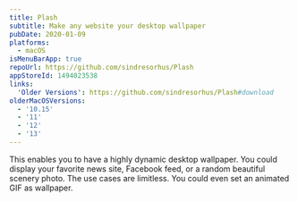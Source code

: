 ```yaml
---
title: Plash
subtitle: Make any website your desktop wallpaper
pubDate: 2020-01-09
platforms:
  - macOS
isMenuBarApp: true
repoUrl: https://github.com/sindresorhus/Plash
appStoreId: 1494023538
links:
  'Older Versions': https://github.com/sindresorhus/Plash#download
olderMacOSVersions:
  - '10.15'
  - '11'
  - '12'
  - '13'
---
```


This enables you to have a highly dynamic desktop wallpaper. You could display your favorite news site, Facebook feed, or a random beautiful scenery photo. The use cases are limitless. You could even set an animated GIF as wallpaper.
